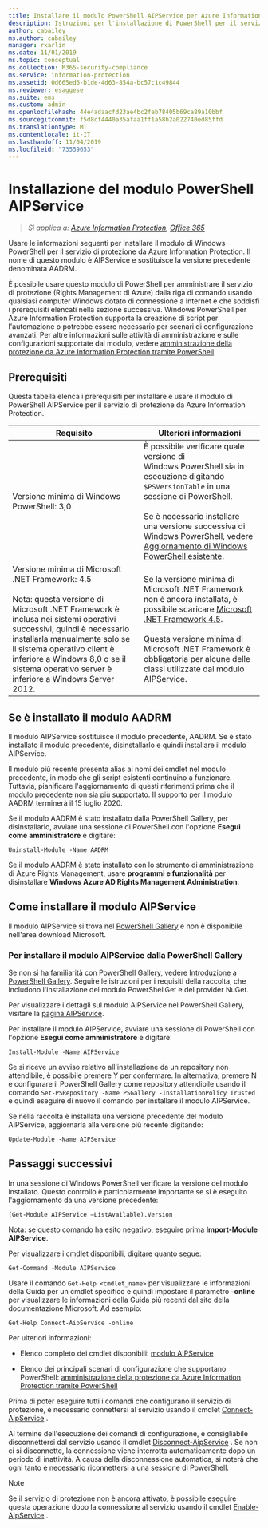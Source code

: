 ```yaml
---
title: Installare il modulo PowerShell AIPService per Azure Information Protection
description: Istruzioni per l'installazione di PowerShell per il servizio di protezione da Azure Information Protection. Il nome di questo modulo è AIPService.
author: cabailey
ms.author: cabailey
manager: rkarlin
ms.date: 11/01/2019
ms.topic: conceptual
ms.collection: M365-security-compliance
ms.service: information-protection
ms.assetid: 0d665ed6-b1de-4d63-854a-bc57c1c49844
ms.reviewer: esaggese
ms.suite: ems
ms.custom: admin
ms.openlocfilehash: 44e4adaacfd23ae4bc2feb78405b69ca89a10bbf
ms.sourcegitcommit: f5d8cf4440a35afaa1ff1a58b2a022740ed85ffd
ms.translationtype: MT
ms.contentlocale: it-IT
ms.lasthandoff: 11/04/2019
ms.locfileid: "73559653"
---
```

# <a name="installing-the-aipservice-powershell-module"></a>Installazione del modulo PowerShell AIPService

>*Si applica a: [Azure Information Protection](https://azure.microsoft.com/pricing/details/information-protection), [Office 365](https://download.microsoft.com/download/E/C/F/ECF42E71-4EC0-48FF-AA00-577AC14D5B5C/Azure_Information_Protection_licensing_datasheet_EN-US.pdf)*

Usare le informazioni seguenti per installare il modulo di Windows PowerShell per il servizio di protezione da Azure Information Protection. Il nome di questo modulo è AIPService e sostituisce la versione precedente denominata AADRM.

È possibile usare questo modulo di PowerShell per amministrare il servizio di protezione (Rights Management di Azure) dalla riga di comando usando qualsiasi computer Windows dotato di connessione a Internet e che soddisfi i prerequisiti elencati nella sezione successiva. Windows PowerShell per Azure Information Protection supporta la creazione di script per l'automazione o potrebbe essere necessario per scenari di configurazione avanzati. Per altre informazioni sulle attività di amministrazione e sulle configurazioni supportate dal modulo, vedere [amministrazione della protezione da Azure Information Protection tramite PowerShell](administer-powershell.md).

## <a name="prerequisites"></a>Prerequisiti
Questa tabella elenca i prerequisiti per installare e usare il modulo di PowerShell AIPService per il servizio di protezione da Azure Information Protection.

|Requisito|Ulteriori informazioni|
|---------------|--------------------|
|Versione minima di Windows PowerShell: 3,0|È possibile verificare quale versione di Windows PowerShell sia in esecuzione digitando `$PSVersionTable` in una sessione di PowerShell. <br /><br /> Se è necessario installare una versione successiva di Windows PowerShell, vedere [Aggiornamento di Windows PowerShell esistente](/powershell/scripting/setup/installing-windows-powershell#upgrading-existing-windows-powershell).|
|Versione minima di Microsoft .NET Framework: 4.5<br /><br />Nota: questa versione di Microsoft .NET Framework è inclusa nei sistemi operativi successivi, quindi è necessario installarla manualmente solo se il sistema operativo client è inferiore a Windows 8,0 o se il sistema operativo server è inferiore a Windows Server 2012.|Se la versione minima di Microsoft .NET Framework non è ancora installata, è possibile scaricare [Microsoft .NET Framework 4.5](https://www.microsoft.com/download/details.aspx?id=30653).<br /><br />Questa versione minima di Microsoft .NET Framework è obbligatoria per alcune delle classi utilizzate dal modulo AIPService.|

## <a name="if-you-have-the-aadrm-module-installed"></a>Se è installato il modulo AADRM

Il modulo AIPService sostituisce il modulo precedente, AADRM. Se è stato installato il modulo precedente, disinstallarlo e quindi installare il modulo AIPService.

Il modulo più recente presenta alias ai nomi dei cmdlet nel modulo precedente, in modo che gli script esistenti continuino a funzionare. Tuttavia, pianificare l'aggiornamento di questi riferimenti prima che il modulo precedente non sia più supportato. Il supporto per il modulo AADRM terminerà il 15 luglio 2020.

Se il modulo AADRM è stato installato dalla PowerShell Gallery, per disinstallarlo, avviare una sessione di PowerShell con l'opzione **Esegui come amministratore** e digitare:

    Uninstall-Module -Name AADRM

Se il modulo AADRM è stato installato con lo strumento di amministrazione di Azure Rights Management, usare **programmi e funzionalità** per disinstallare **Windows Azure AD Rights Management Administration**.

## <a name="how-to-install-the-aipservice-module"></a>Come installare il modulo AIPService

Il modulo AIPService si trova nel [PowerShell Gallery](https://www.powershellgallery.com/) e non è disponibile nell'area download Microsoft. 

### <a name="to-install-the-aipservice-module-from-the-powershell-gallery"></a>Per installare il modulo AIPService dalla PowerShell Gallery

Se non si ha familiarità con PowerShell Gallery, vedere [Introduzione a PowerShell Gallery](https://docs.microsoft.com/powershell/scripting/gallery/getting-started?view=powershell-6). Seguire le istruzioni per i requisiti della raccolta, che includono l'installazione del modulo PowerShellGet e del provider NuGet.

Per visualizzare i dettagli sul modulo AIPService nel PowerShell Gallery, visitare la [pagina AIPService](https://www.powershellgallery.com/packages/AIPService).

Per installare il modulo AIPService, avviare una sessione di PowerShell con l'opzione **Esegui come amministratore** e digitare:

    Install-Module -Name AIPService

Se si riceve un avviso relativo all'installazione da un repository non attendibile, è possibile premere Y per confermare. In alternativa, premere N e configurare il PowerShell Gallery come repository attendibile usando il comando `Set-PSRepository -Name PSGallery -InstallationPolicy Trusted` e quindi eseguire di nuovo il comando per installare il modulo AIPService.  

Se nella raccolta è installata una versione precedente del modulo AIPService, aggiornarla alla versione più recente digitando:

    Update-Module -Name AIPService


## <a name="next-steps"></a>Passaggi successivi
In una sessione di Windows PowerShell verificare la versione del modulo installato. Questo controllo è particolarmente importante se si è eseguito l'aggiornamento da una versione precedente:

```
(Get-Module AIPService –ListAvailable).Version
```

Nota: se questo comando ha esito negativo, eseguire prima **Import-Module AIPService**.

Per visualizzare i cmdlet disponibili, digitare quanto segue:

```
Get-Command -Module AIPService
```

Usare il comando `Get-Help <cmdlet_name>` per visualizzare le informazioni della Guida per un cmdlet specifico e quindi impostare il parametro **-online** per visualizzare le informazioni della Guida più recenti dal sito della documentazione Microsoft. Ad esempio:

```
Get-Help Connect-AipService -online
```

Per ulteriori informazioni:

-   Elenco completo dei cmdlet disponibili: [modulo AIPService](/powershell/module/aipservice/?view=azureipps#aipservice)

-   Elenco dei principali scenari di configurazione che supportano PowerShell: [amministrazione della protezione da Azure Information Protection tramite PowerShell](administer-powershell.md)

Prima di poter eseguire tutti i comandi che configurano il servizio di protezione, è necessario connettersi al servizio usando il cmdlet [Connect-AipService](/powershell/module/aipservice/connect-aipservice) .

Al termine dell'esecuzione dei comandi di configurazione, è consigliabile disconnettersi dal servizio usando il cmdlet [Disconnect-AipService](/powershell/module/aipservice/disconnect-aipservice) . Se non ci si disconnette, la connessione viene interrotta automaticamente dopo un periodo di inattività. A causa della disconnessione automatica, si noterà che ogni tanto è necessario riconnettersi a una sessione di PowerShell. 

> [!NOTE]
> Se il servizio di protezione non è ancora attivato, è possibile eseguire questa operazione dopo la connessione al servizio usando il cmdlet [Enable-AipService](/powershell/module/aipservice/enable-aipservice) .

